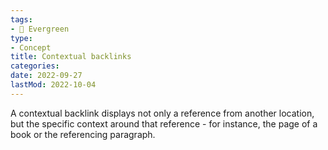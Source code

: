 ```yaml
---
tags:
- 🌳 Evergreen
type:
- Concept
title: Contextual backlinks
categories:
date: 2022-09-27
lastMod: 2022-10-04
---
```

A contextual backlink displays not only a reference from another location, but the specific context around that reference - for instance, the page of a book or the referencing paragraph.
